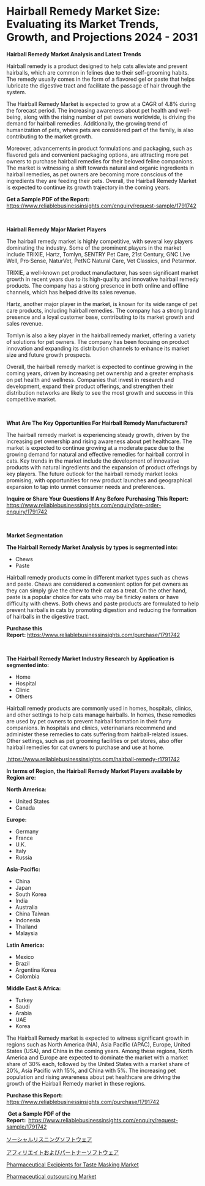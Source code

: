 <p><h1>Hairball Remedy Market Size: Evaluating its Market Trends, Growth, and Projections 2024 - 2031</h1></p><p><strong>Hairball Remedy Market Analysis and Latest Trends</strong></p>
<p><p>Hairball remedy is a product designed to help cats alleviate and prevent hairballs, which are common in felines due to their self-grooming habits. The remedy usually comes in the form of a flavored gel or paste that helps lubricate the digestive tract and facilitate the passage of hair through the system.</p><p>The Hairball Remedy Market is expected to grow at a CAGR of 4.8% during the forecast period. The increasing awareness about pet health and well-being, along with the rising number of pet owners worldwide, is driving the demand for hairball remedies. Additionally, the growing trend of humanization of pets, where pets are considered part of the family, is also contributing to the market growth.</p><p>Moreover, advancements in product formulations and packaging, such as flavored gels and convenient packaging options, are attracting more pet owners to purchase hairball remedies for their beloved feline companions. The market is witnessing a shift towards natural and organic ingredients in hairball remedies, as pet owners are becoming more conscious of the ingredients they are feeding their pets. Overall, the Hairball Remedy Market is expected to continue its growth trajectory in the coming years.</p></p>
<p><strong>Get a Sample PDF of the Report:&nbsp;</strong> <a href="https://www.reliablebusinessinsights.com/enquiry/request-sample/1791742">https://www.reliablebusinessinsights.com/enquiry/request-sample/1791742</a></p>
<p>&nbsp;</p>
<p><strong>Hairball Remedy Major Market Players</strong></p>
<p><p>The hairball remedy market is highly competitive, with several key players dominating the industry. Some of the prominent players in the market include TRIXIE, Hartz, Tomlyn, SENTRY Pet Care, 21st Century, GNC Live Well, Pro·Sense, NaturVet, PetNC Natural Care, Vet Classics, and Petarmor.</p><p>TRIXIE, a well-known pet product manufacturer, has seen significant market growth in recent years due to its high-quality and innovative hairball remedy products. The company has a strong presence in both online and offline channels, which has helped drive its sales revenue.</p><p>Hartz, another major player in the market, is known for its wide range of pet care products, including hairball remedies. The company has a strong brand presence and a loyal customer base, contributing to its market growth and sales revenue.</p><p>Tomlyn is also a key player in the hairball remedy market, offering a variety of solutions for pet owners. The company has been focusing on product innovation and expanding its distribution channels to enhance its market size and future growth prospects.</p><p>Overall, the hairball remedy market is expected to continue growing in the coming years, driven by increasing pet ownership and a greater emphasis on pet health and wellness. Companies that invest in research and development, expand their product offerings, and strengthen their distribution networks are likely to see the most growth and success in this competitive market.</p></p>
<p>&nbsp;</p>
<p><strong>What Are The Key Opportunities For Hairball Remedy Manufacturers?</strong></p>
<p><p>The hairball remedy market is experiencing steady growth, driven by the increasing pet ownership and rising awareness about pet healthcare. The market is expected to continue growing at a moderate pace due to the growing demand for natural and effective remedies for hairball control in cats. Key trends in the market include the development of innovative products with natural ingredients and the expansion of product offerings by key players. The future outlook for the hairball remedy market looks promising, with opportunities for new product launches and geographical expansion to tap into unmet consumer needs and preferences.</p></p>
<p><strong>Inquire or Share Your Questions If Any Before Purchasing This Report:</strong> <a href="https://www.reliablebusinessinsights.com/enquiry/pre-order-enquiry/1791742">https://www.reliablebusinessinsights.com/enquiry/pre-order-enquiry/1791742</a></p>
<p>&nbsp;</p>
<p><strong>Market Segmentation</strong></p>
<p><strong>The Hairball Remedy Market Analysis by types is segmented into:</strong></p>
<p><ul><li>Chews</li><li>Paste</li></ul></p>
<p><p>Hairball remedy products come in different market types such as chews and paste. Chews are considered a convenient option for pet owners as they can simply give the chew to their cat as a treat. On the other hand, paste is a popular choice for cats who may be finicky eaters or have difficulty with chews. Both chews and paste products are formulated to help prevent hairballs in cats by promoting digestion and reducing the formation of hairballs in the digestive tract.</p></p>
<p><strong>Purchase this Report:&nbsp;</strong><a href="https://www.reliablebusinessinsights.com/purchase/1791742">https://www.reliablebusinessinsights.com/purchase/1791742</a></p>
<p>&nbsp;</p>
<p><strong>The Hairball Remedy Market Industry Research by Application is segmented into:</strong></p>
<p><ul><li>Home</li><li>Hospital</li><li>Clinic</li><li>Others</li></ul></p>
<p><p>Hairball remedy products are commonly used in homes, hospitals, clinics, and other settings to help cats manage hairballs. In homes, these remedies are used by pet owners to prevent hairball formation in their furry companions. In hospitals and clinics, veterinarians recommend and administer these remedies to cats suffering from hairball-related issues. Other settings, such as pet grooming facilities or pet stores, also offer hairball remedies for cat owners to purchase and use at home.</p></p>
<p><a href="https://www.reliablebusinessinsights.com/hairball-remedy-r1791742">&nbsp;https://www.reliablebusinessinsights.com/hairball-remedy-r1791742</a></p>
<p><strong>In terms of Region, the Hairball Remedy Market Players available by Region are:</strong></p>
<p>
    <p> <strong> North America: </strong>
        <ul>
            <li>United States</li>
            <li>Canada</li>
        </ul>
        </p> 
    <p> <strong> Europe: </strong>
        <ul>
            <li>Germany</li>
            <li>France</li>
            <li>U.K.</li>
            <li>Italy</li>
            <li>Russia</li>
        </ul>
        </p> 
    <p> <strong> Asia-Pacific: </strong>
        <ul>
            <li>China</li>
            <li>Japan</li>
            <li>South Korea</li>
            <li>India</li>
            <li>Australia</li>
            <li>China Taiwan</li>
            <li>Indonesia</li>
            <li>Thailand</li>
            <li>Malaysia</li>
        </ul>
        </p> 
    <p> <strong> Latin America: </strong>
        <ul>
            <li>Mexico</li>
            <li>Brazil</li>
            <li>Argentina Korea</li>
            <li>Colombia</li>
        </ul>
        </p> 
    <p> <strong> Middle East & Africa: </strong>
        <ul>
            <li>Turkey</li>
            <li>Saudi</li>
            <li>Arabia</li>
            <li>UAE</li>
            <li>Korea</li>
        </ul>
    </p>
    </p>
<p><p>The Hairball Remedy market is expected to witness significant growth in regions such as North America (NA), Asia Pacific (APAC), Europe, United States (USA), and China in the coming years. Among these regions, North America and Europe are expected to dominate the market with a market share of 30% each, followed by the United States with a market share of 20%, Asia Pacific with 15%, and China with 5%. The increasing pet population and rising awareness about pet healthcare are driving the growth of the Hairball Remedy market in these regions.</p></p>
<p><strong>Purchase this Report: </strong><a href="https://www.reliablebusinessinsights.com/purchase/1791742">https://www.reliablebusinessinsights.com/purchase/1791742</a></p>
<p>&nbsp;<strong>Get a Sample PDF of the Report:&nbsp;&nbsp;</strong><a href="https://www.reliablebusinessinsights.com/enquiry/request-sample/1791742">https://www.reliablebusinessinsights.com/enquiry/request-sample/1791742</a></p>
<p><strong></strong></p>
<p><p><a href="https://github.com/ddwcuskozol07187/Market-Research-Report-List-3/blob/main/6252587177933.md">ソーシャルリスニングソフトウェア</a></p><p><a href="https://github.com/marbadji/Market-Research-Report-List-2/blob/main/8739173177934.md">アフィリエイトおよびパートナーソフトウェア</a></p><p><a href="https://github.com/alexxisgm/Market-Research-Report-List-1/blob/main/pharmaceutical-excipients-for-taste-masking-market.md">Pharmaceutical Excipients for Taste Masking Market</a></p><p><a href="https://github.com/sifatuddin25/Market-Research-Report-List-1/blob/main/pharmaceutical-outsourcing-market.md">Pharmaceutical outsourcing Market</a></p></p>